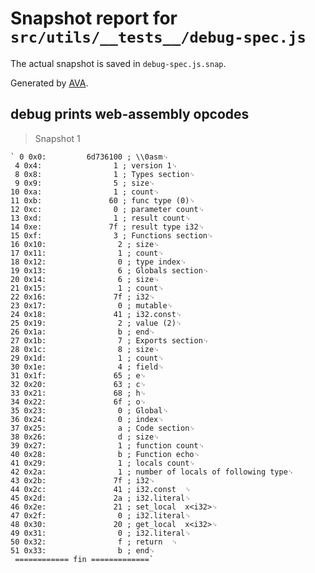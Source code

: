 # Snapshot report for `src/utils/__tests__/debug-spec.js`

The actual snapshot is saved in `debug-spec.js.snap`.

Generated by [AVA](https://ava.li).

## debug prints web-assembly opcodes

> Snapshot 1

    ` 0 0x0:         6d736100 ; \\0asm␊
     4 0x4:                1 ; version 1␊
     8 0x8:                1 ; Types section␊
     9 0x9:                5 ; size␊
    10 0xa:                1 ; count␊
    11 0xb:               60 ; func type (0)␊
    12 0xc:                0 ; parameter count␊
    13 0xd:                1 ; result count␊
    14 0xe:               7f ; result type i32␊
    15 0xf:                3 ; Functions section␊
    16 0x10:                2 ; size␊
    17 0x11:                1 ; count␊
    18 0x12:                0 ; type index␊
    19 0x13:                6 ; Globals section␊
    20 0x14:                6 ; size␊
    21 0x15:                1 ; count␊
    22 0x16:               7f ; i32␊
    23 0x17:                0 ; mutable␊
    24 0x18:               41 ; i32.const␊
    25 0x19:                2 ; value (2)␊
    26 0x1a:                b ; end␊
    27 0x1b:                7 ; Exports section␊
    28 0x1c:                8 ; size␊
    29 0x1d:                1 ; count␊
    30 0x1e:                4 ; field␊
    31 0x1f:               65 ; e␊
    32 0x20:               63 ; c␊
    33 0x21:               68 ; h␊
    34 0x22:               6f ; o␊
    35 0x23:                0 ; Global␊
    36 0x24:                0 ; index␊
    37 0x25:                a ; Code section␊
    38 0x26:                d ; size␊
    39 0x27:                1 ; function count␊
    40 0x28:                b ; Function echo␊
    41 0x29:                1 ; locals count␊
    42 0x2a:                1 ; number of locals of following type␊
    43 0x2b:               7f ; i32␊
    44 0x2c:               41 ; i32.const  ␊
    45 0x2d:               2a ; i32.literal␊
    46 0x2e:               21 ; set_local  x<i32>␊
    47 0x2f:                0 ; i32.literal␊
    48 0x30:               20 ; get_local  x<i32>␊
    49 0x31:                0 ; i32.literal␊
    50 0x32:                f ; return  ␊
    51 0x33:                b ; end␊
     ============ fin =============`
